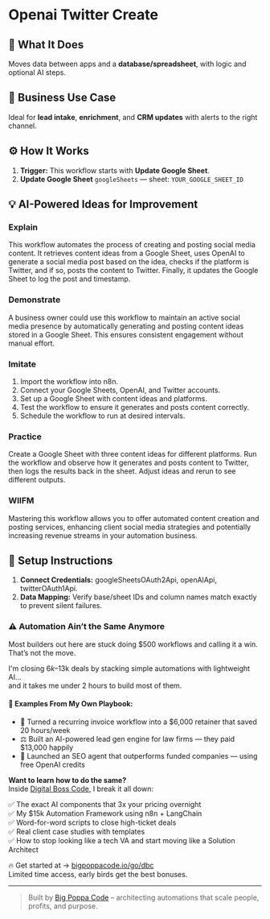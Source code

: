 # Openai Twitter Create
  ## 🚀 What It Does
  Moves data between apps and a **database/spreadsheet**, with logic and optional AI steps.
  
  ## 💼 Business Use Case
  Ideal for **lead intake**, **enrichment**, and **CRM updates** with alerts to the right channel.
  
  ## ⚙️ How It Works
  1. **Trigger:** This workflow starts with **Update Google Sheet**.
  2. **Update Google Sheet** `googleSheets` — sheet: `YOUR_GOOGLE_SHEET_ID`
  
  ## 💡 AI-Powered Ideas for Improvement
  ### Explain
This workflow automates the process of creating and posting social media content. It retrieves content ideas from a Google Sheet, uses OpenAI to generate a social media post based on the idea, checks if the platform is Twitter, and if so, posts the content to Twitter. Finally, it updates the Google Sheet to log the post and timestamp.

### Demonstrate
A business owner could use this workflow to maintain an active social media presence by automatically generating and posting content ideas stored in a Google Sheet. This ensures consistent engagement without manual effort.

### Imitate
1. Import the workflow into n8n.
2. Connect your Google Sheets, OpenAI, and Twitter accounts.
3. Set up a Google Sheet with content ideas and platforms.
4. Test the workflow to ensure it generates and posts content correctly.
5. Schedule the workflow to run at desired intervals.

### Practice
Create a Google Sheet with three content ideas for different platforms. Run the workflow and observe how it generates and posts content to Twitter, then logs the results back in the sheet. Adjust ideas and rerun to see different outputs.

### WIIFM
Mastering this workflow allows you to offer automated content creation and posting services, enhancing client social media strategies and potentially increasing revenue streams in your automation business.
  
  ## 🔧 Setup Instructions
  1. **Connect Credentials:** googleSheetsOAuth2Api, openAIApi, twitterOAuth1Api.
2. **Data Mapping:** Verify base/sheet IDs and column names match exactly to prevent silent failures.
  
### ⚠️ Automation Ain’t the Same Anymore

Most builders out here are stuck doing $500 workflows and calling it a win.  
That’s not the move.  

I'm closing $6k–$13k deals by stacking simple automations with lightweight AI...  
and it takes me under 2 hours to build most of them.

#### 🧠 Examples From My Own Playbook:
- 🔁 Turned a recurring invoice workflow into a $6,000 retainer that saved 20 hours/week  
- ⚖️ Built an AI-powered lead gen engine for law firms — they paid $13,000 happily  
- 🚀 Launched an SEO agent that outperforms funded companies — using free OpenAI credits  

**Want to learn how to do the same?**  
Inside [Digital Boss Code](https://bigpoppacode.io/go/dbc), I break it all down:

✅ The exact AI components that 3x your pricing overnight  
✅ My $15k Automation Framework using n8n + LangChain  
✅ Word-for-word scripts to close high-ticket deals  
✅ Real client case studies with templates  
✅ How to stop looking like a tech VA and start moving like a Solution Architect  

🔥 Get started at → [bigpoppacode.io/go/dbc](https://bigpoppacode.io/go/dbc)  
Limited time access, early birds get the best bonuses.

---
> Built by [Big Poppa Code](https://bigpoppacode.io) – architecting automations that scale people, profits, and purpose.
  